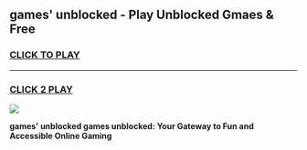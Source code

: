 
## games' unblocked - Play Unblocked Gmaes & Free
<h3>
<a href="https://news.freeplayer.one?title=games'_unblocked&ref=16F">CLICK TO PLAY</a></h3>
<hr>

<h3>
<a href="https://news.freeplayer.one?title=games'_unblocked&ref=16F">CLICK 2 PLAY</a>
  
</h3>

<a href="https://news.freeplayer.one?title=games'_unblocked&ref=16F/"><img src="https://clearcache.store/games.png"></a>


**games' unblocked games unblocked: Your Gateway to Fun and Accessible Online Gaming**
